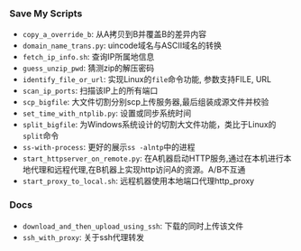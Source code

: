 ### Save My Scripts

* `copy_a_override_b`: 从A拷贝到B并覆盖B的差异内容
* `domain_name_trans.py`: uincode域名与ASCII域名的转换
* `fetch_ip_info.sh`: 查询IP所属地信息
* `guess_unzip_pwd`: 猜测zip的解压密码
* `identify_file_or_url`: 实现Linux的`file`命令功能, 参数支持FILE, URL
* `scan_ip_ports`: 扫描该IP上的所有端口
* `scp_bigfile`: 大文件切割分别scp上传服务器,最后组装成源文件并校验
* `set_time_with_ntplib.py`: 设置或同步系统时间
* `split_bigfile`: 为Windows系统设计的切割大文件功能，类比于Linux的`split`命令
* `ss-with-process`: 更好的展示`ss -alntp`中的进程
* `start_httpserver_on_remote.py`: 在A机器启动HTTP服务,通过在本机进行本地代理和远程代理,在B机器上实现http访问A的资源。A/B不互通
* `start_proxy_to_local.sh`: 远程机器使用本地端口代理http_proxy


### Docs

* `download_and_then_upload_using_ssh`: 下载的同时上传该文件
* `ssh_with_proxy`: 关于ssh代理转发
